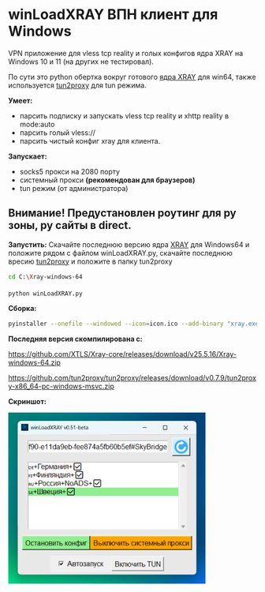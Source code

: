 # winLoadXRAY ВПН клиент для Windows
VPN приложение для vless tcp reality и голых конфигов ядра XRAY на Windows 10 и 11 (на других не тестировал). 

По сути это python обертка вокруг готового [ядра XRAY](https://github.com/XTLS/Xray-core) для win64, также используется [tun2proxy](https://github.com/tun2proxy/tun2proxy) для tun режима.

**Умеет:**
- парсить подписку и запускать vless tcp reality и xhttp reality в mode:auto
- парсить голый vless://
- парсить чистый конфиг xray для клиента.

**Запускает:**
- socks5 прокси на 2080 порту
- системный прокси **(рекомендован для браузеров)**
- tun режим (от администратора)


## Внимание! Предустановлен роутинг для ру зоны, ру сайты в direct.

**Запустить:**
Скачайте последнюю версию ядра [XRAY](https://github.com/XTLS/Xray-core/releases) для Windows64 и положите рядом с файлом winLoadXRAY.py, скачайте последнюю вресию [tun2proxy](https://github.com/tun2proxy/tun2proxy) и положите в папку tun2proxy
```bash
cd C:\Xray-windows-64

python winLoadXRAY.py
```
**Сборка:**
```bash
pyinstaller --onefile --windowed --icon=icon.ico --add-binary "xray.exe;." --add-binary "geoip.dat;." --add-binary "geosite.dat;." --add-data "ico.png;." --add-data "icon.ico;." --add-data "logo.png;." --add-data "tun2proxy/tun2proxy-bin.exe;tun2proxy" --add-data "tun2proxy/tun2proxy.dll;tun2proxy" --add-data "tun2proxy/wintun.dll;tun2proxy" --add-data "tun2proxy/udpgw-server.exe;tun2proxy" winLoadXRAY.py
```


**Последняя версия скомпилирована с:**

https://github.com/XTLS/Xray-core/releases/download/v25.5.16/Xray-windows-64.zip


https://github.com/tun2proxy/tun2proxy/releases/download/v0.7.9/tun2proxy-x86_64-pc-windows-msvc.zip

**Скриншот:**

<img src="screen.png" alt="Скриншот" width="400"/>


